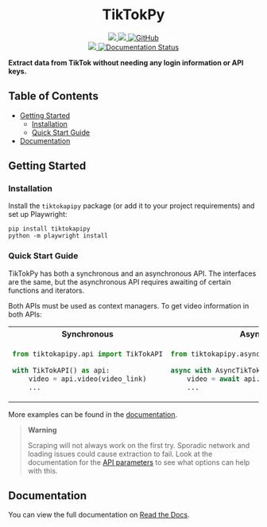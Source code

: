 <h1 align="center">TikTokPy</h1>
<div align="center">
    <a href="https://pypi.org/project/tiktokapipy/">
        <img src="https://img.shields.io/pypi/v/tiktokapipy?style=flat-square&logo=pypi">
    </a>
    <a href="https://www.python.org">
        <img src="https://img.shields.io/badge/python-3.8+-blue.svg?style=flat-square&logo=python">
    </a>
    <a href="https://pypi.org/project/tiktokapipy/">
        <img alt="GitHub" src="https://img.shields.io/github/license/Russell-Newton/TikTokPy?style=flat-square">
    </a>
    <br>
    <a href="https://github.com/Russell-Newton/TikTokPy/actions/workflows/tox.yml">
        <img src="https://img.shields.io/github/workflow/status/Russell-Newton/TikTokPy/Unit%20Tests?style=flat-square&logo=github">
    </a>
    <a href='https://tiktokpy.readthedocs.io/en/latest/?badge=latest'>
        <img src='https://readthedocs.org/projects/tiktokpy/badge/?version=latest&style=flat-square' alt='Documentation Status' />
    </a>
</div>

**Extract data from TikTok without needing any login information or API keys.**

## Table of Contents

* [Getting Started](#getting-started)
    * [Installation](#installation)
    * [Quick Start Guide](#quick-start-guide)
* [Documentation](#documentation)

## Getting Started

### Installation

Install the ``tiktokapipy`` package (or add it to your project requirements) and set up Playwright:

```shell
pip install tiktokapipy
python -m playwright install
```

### Quick Start Guide

TikTokPy has both a synchronous and an asynchronous API. The interfaces are the same, but the asynchronous API
requires awaiting of certain functions and iterators.

Both APIs must be used as context managers. To get video information in both APIs:

<table>
<tr>
<th>Synchronous</th>
<th>Asynchronous</th>
</tr>
<tr>
<td>

```py
from tiktokapipy.api import TikTokAPI

with TikTokAPI() as api:
    video = api.video(video_link)
    ...
```

</td>
<td>

```py
from tiktokapipy.async_api import AsyncTikTokAPI

async with AsyncTikTokAPI() as api:
    video = await api.video(video_link)
    ...
```

</td>
</tr>
</table>

More examples can be found in the [documentation](https://tiktokpy.readthedocs.io/en/latest/users/usage.html#examples).

> **Warning**
>
> Scraping will not always work on the first try. Sporadic network and loading issues could cause extraction to fail.
> Look at the documentation for the
> [API parameters](https://tiktokpy.readthedocs.io/en/latest/generated/reference/tiktokapipy.api.TikTokAPI.html#tiktokapipy.api.TikTokAPI)
> to see what options can help with this.

## Documentation

You can view the full documentation on [Read the Docs](https://tiktokpy.readthedocs.io/en/latest/).
